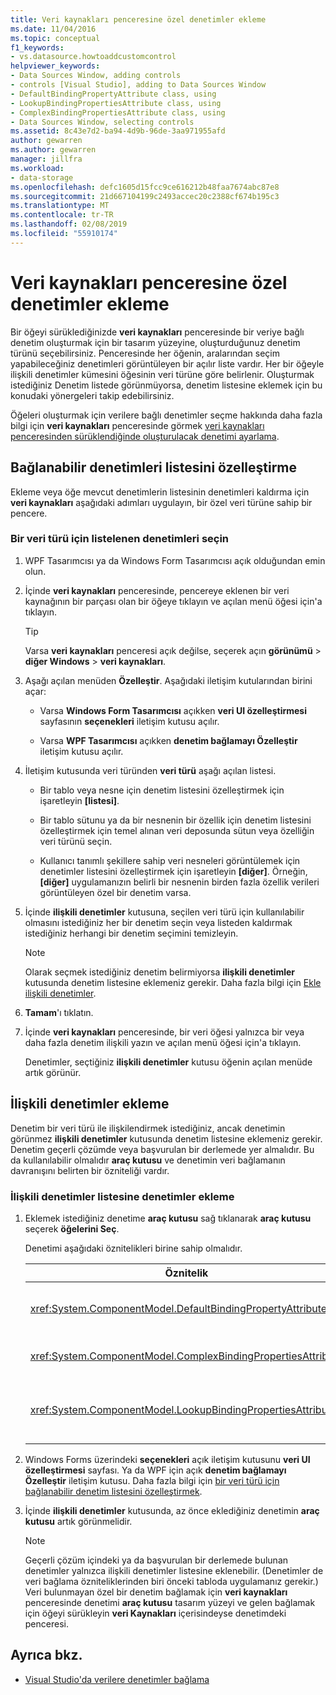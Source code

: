 ```yaml
---
title: Veri kaynakları penceresine özel denetimler ekleme
ms.date: 11/04/2016
ms.topic: conceptual
f1_keywords:
- vs.datasource.howtoaddcustomcontrol
helpviewer_keywords:
- Data Sources Window, adding controls
- controls [Visual Studio], adding to Data Sources Window
- DefaultBindingPropertyAttribute class, using
- LookupBindingPropertiesAttribute class, using
- ComplexBindingPropertiesAttribute class, using
- Data Sources Window, selecting controls
ms.assetid: 8c43e7d2-ba94-4d9b-96de-3aa971955afd
author: gewarren
ms.author: gewarren
manager: jillfra
ms.workload:
- data-storage
ms.openlocfilehash: defc1605d15fcc9ce616212b48faa7674abc87e8
ms.sourcegitcommit: 21d667104199c2493accec20c2388cf674b195c3
ms.translationtype: MT
ms.contentlocale: tr-TR
ms.lasthandoff: 02/08/2019
ms.locfileid: "55910174"
---
```

# <a name="add-custom-controls-to-the-data-sources-window"></a>Veri kaynakları penceresine özel denetimler ekleme

Bir öğeyi sürüklediğinizde **veri kaynakları** penceresinde bir veriye bağlı denetim oluşturmak için bir tasarım yüzeyine, oluşturduğunuz denetim türünü seçebilirsiniz. Penceresinde her öğenin, aralarından seçim yapabileceğiniz denetimleri görüntüleyen bir açılır liste vardır. Her bir öğeyle ilişkili denetimler kümesini öğesinin veri türüne göre belirlenir. Oluşturmak istediğiniz Denetim listede görünmüyorsa, denetim listesine eklemek için bu konudaki yönergeleri takip edebilirsiniz.

Öğeleri oluşturmak için verilere bağlı denetimler seçme hakkında daha fazla bilgi için **veri kaynakları** penceresinde görmek [veri kaynakları penceresinden sürüklendiğinde oluşturulacak denetimi ayarlama](../data-tools/set-the-control-to-be-created-when-dragging-from-the-data-sources-window.md).

## <a name="customize-the-bindable-controls-list"></a>Bağlanabilir denetimleri listesini özelleştirme

Ekleme veya öğe mevcut denetimlerin listesinin denetimleri kaldırma için **veri kaynakları** aşağıdaki adımları uygulayın, bir özel veri türüne sahip bir pencere.

### <a name="to-select-the-controls-to-be-listed-for-a-data-type"></a>Bir veri türü için listelenen denetimleri seçin

1. WPF Tasarımcısı ya da Windows Form Tasarımcısı açık olduğundan emin olun.

2. İçinde **veri kaynakları** penceresinde, pencereye eklenen bir veri kaynağının bir parçası olan bir öğeye tıklayın ve açılan menü öğesi için'a tıklayın.

   > [!TIP]
   > Varsa **veri kaynakları** penceresi açık değilse, seçerek açın **görünümü** > **diğer Windows** > **veri kaynakları**.

3. Aşağı açılan menüden **Özelleştir**. Aşağıdaki iletişim kutularından birini açar:

    - Varsa **Windows Form Tasarımcısı** açıkken **veri UI özelleştirmesi** sayfasının **seçenekleri** iletişim kutusu açılır.

    - Varsa **WPF Tasarımcısı** açıkken **denetim bağlamayı Özelleştir** iletişim kutusu açılır.

4. İletişim kutusunda veri türünden **veri türü** aşağı açılan listesi.

    - Bir tablo veya nesne için denetim listesini özelleştirmek için işaretleyin **[listesi]**.

    - Bir tablo sütunu ya da bir nesnenin bir özellik için denetim listesini özelleştirmek için temel alınan veri deposunda sütun veya özelliğin veri türünü seçin.

    - Kullanıcı tanımlı şekillere sahip veri nesneleri görüntülemek için denetimler listesini özelleştirmek için işaretleyin **[diğer]**. Örneğin, **[diğer]** uygulamanızın belirli bir nesnenin birden fazla özellik verileri görüntüleyen özel bir denetim varsa.

5. İçinde **ilişkili denetimler** kutusuna, seçilen veri türü için kullanılabilir olmasını istediğiniz her bir denetim seçin veya listeden kaldırmak istediğiniz herhangi bir denetim seçimini temizleyin.

    > [!NOTE]
    > Olarak seçmek istediğiniz denetim belirmiyorsa **ilişkili denetimler** kutusunda denetim listesine eklemeniz gerekir. Daha fazla bilgi için [Ekle ilişkili denetimler](#add-associated-controls).

6. **Tamam**'ı tıklatın.

7. İçinde **veri kaynakları** penceresinde, bir veri öğesi yalnızca bir veya daha fazla denetim ilişkili yazın ve açılan menü öğesi için'a tıklayın.

     Denetimler, seçtiğiniz **ilişkili denetimler** kutusu öğenin açılan menüde artık görünür.

## <a name="add-associated-controls"></a>İlişkili denetimler ekleme

Denetim bir veri türü ile ilişkilendirmek istediğiniz, ancak denetimin görünmez **ilişkili denetimler** kutusunda denetim listesine eklemeniz gerekir. Denetim geçerli çözümde veya başvurulan bir derlemede yer almalıdır. Bu da kullanılabilir olmalıdır **araç kutusu** ve denetimin veri bağlamanın davranışını belirten bir özniteliği vardır.

### <a name="to-add-controls-to-the-list-of-associated-controls"></a>İlişkili denetimler listesine denetimler ekleme

1. Eklemek istediğiniz denetime **araç kutusu** sağ tıklanarak **araç kutusu** seçerek **öğelerini Seç**.

     Denetimi aşağıdaki öznitelikleri birine sahip olmalıdır.

    |Öznitelik|Açıklama|
    |---------------|-----------------|
    |<xref:System.ComponentModel.DefaultBindingPropertyAttribute>|Gibi bir tek sütun (veya özellik) verileri görüntüleyen basit denetimler Bu öznitelikte uygulayan bir <xref:System.Windows.Forms.TextBox>.|
    |<xref:System.ComponentModel.ComplexBindingPropertiesAttribute>|Bu özniteliği veri listeleri (veya tablo) görüntüleyen denetimler gibi uygulama bir <xref:System.Windows.Forms.DataGridView>.|
    |<xref:System.ComponentModel.LookupBindingPropertiesAttribute>|Bu özniteliği veri ancak tek bir sütun veya özelliği sunmak için ihtiyaç listeleri (veya tablo) görüntüleyen denetimler gibi uygulama bir <xref:System.Windows.Forms.ComboBox>.|

2. Windows Forms üzerindeki **seçenekleri** açık iletişim kutusunu **veri UI özelleştirmesi** sayfası. Ya da WPF için açık **denetim bağlamayı Özelleştir** iletişim kutusu. Daha fazla bilgi için [bir veri türü için bağlanabilir denetim listesini özelleştirmek](#customize-the-bindable-controls-list).

3. İçinde **ilişkili denetimler** kutusunda, az önce eklediğiniz denetimin **araç kutusu** artık görünmelidir.

    > [!NOTE]
    > Geçerli çözüm içindeki ya da başvurulan bir derlemede bulunan denetimler yalnızca ilişkili denetimler listesine eklenebilir. (Denetimler de veri bağlama özniteliklerinden biri önceki tabloda uygulamanız gerekir.) Veri bulunmayan özel bir denetim bağlamak için **veri kaynakları** penceresinde denetimi **araç kutusu** tasarım yüzeyi ve gelen bağlamak için öğeyi sürükleyin **veri Kaynakları** içerisindeyse denetimdeki penceresi.

## <a name="see-also"></a>Ayrıca bkz.

- [Visual Studio'da verilere denetimler bağlama](../data-tools/bind-controls-to-data-in-visual-studio.md)